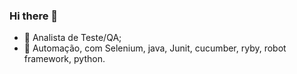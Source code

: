 ### Hi there 👋

- 🔭 Analista de Teste/QA;
- 🌱 Automação, com Selenium, java, Junit, cucumber, ryby, robot framework, python.


